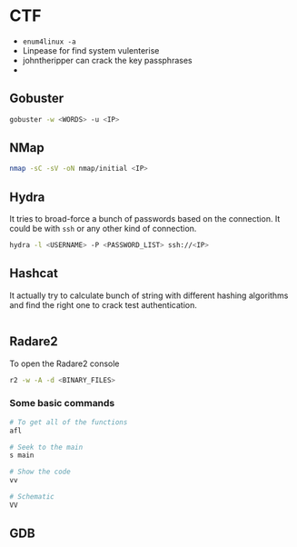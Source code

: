 # CTF

- `enum4linux -a`
- Linpease for find system vulenterise
- johntheripper can crack the key passphrases
- 

## Gobuster

```bash
gobuster -w <WORDS> -u <IP>
```

## NMap

```bash
nmap -sC -sV -oN nmap/initial <IP>
```

## Hydra

It tries to broad-force a bunch of passwords based on the connection. It could be with `ssh` or any other kind of connection.

```bash
hydra -l <USERNAME> -P <PASSWORD_LIST> ssh://<IP>
```

## Hashcat

It actually try to calculate bunch of string with different hashing algorithms and find the right one to crack test authentication.

```bash

```

## Radare2

To open the Radare2 console

```bash
r2 -w -A -d <BINARY_FILES>
```

### Some basic commands

```bash
# To get all of the functions
afl

# Seek to the main
s main

# Show the code 
vv

# Schematic
VV

```

## GDB